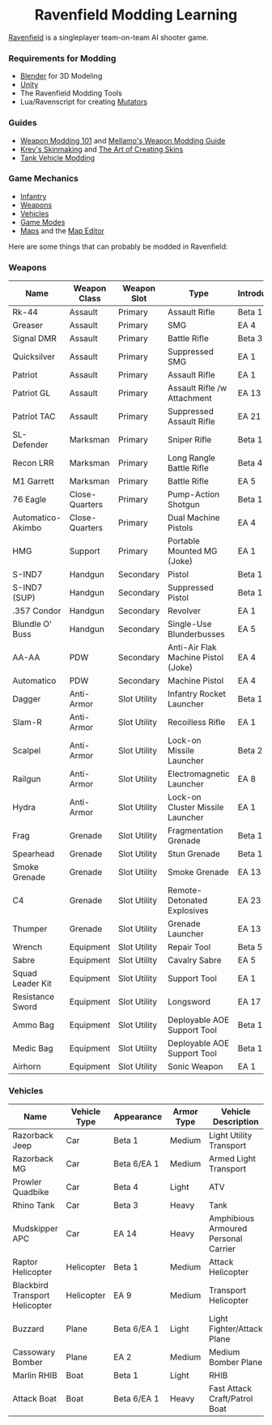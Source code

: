 <div align="center">
  <h1>Ravenfield Modding Learning</h1>
</div>

[Ravenfield](https://ravenfieldgame.com/) is a singleplayer team-on-team AI shooter game.

### Requirements for Modding
* [Blender](https://www.blender.org/) for 3D Modeling
* [Unity](https://unity.com/)
* The Ravenfield Modding Tools
* Lua/Ravenscript for creating [Mutators](https://ravenfield.fandom.com/wiki/Mutators_(Vanilla))

### Guides
* [Weapon Modding 101](https://steamcommunity.com/sharedfiles/filedetails/?id=1300559352) and [Mellamo's Weapon Modding Guide](https://steamcommunity.com/sharedfiles/filedetails/?id=2068973497)
* [Krev's Skinmaking](https://steamcommunity.com/sharedfiles/filedetails/?id=2769041707) and [The Art of Creating Skins](https://steamcommunity.com/sharedfiles/filedetails/?id=2353562345&searchtext=skin)
* [Tank Vehicle Modding](https://steamcommunity.com/sharedfiles/filedetails/?id=1596471450)

### Game Mechanics
* [Infantry](https://steamcommunity.com/sharedfiles/filedetails/?id=1300559352)
* [Weapons](https://ravenfield.fandom.com/wiki/Category:Weapons)
* [Vehicles](https://ravenfield.fandom.com/wiki/Category:Vehicles)
* [Game Modes](https://ravenfield.fandom.com/wiki/Category:Game_Modes)
* [Maps](https://ravenfield.fandom.com/wiki/Category:Maps) and the [Map Editor](https://ravenfield.fandom.com/wiki/Map_editor)

Here are some things that can probably be modded in Ravenfield:
### Weapons
| Name              | Weapon Class   | Weapon Slot  | Type                                | Introduced |
|-------------------|----------------|--------------|-------------------------------------|------------|
| Rk-44             | Assault        | Primary      | Assault Rifle                       | Beta 1     |
| Greaser           | Assault        | Primary      | SMG                                 | EA 4       |
| Signal DMR        | Assault        | Primary      | Battle Rifle                        | Beta 3     |
| Quicksilver       | Assault        | Primary      | Suppressed SMG                      | EA 1       |
| Patriot           | Assault        | Primary      | Assault Rifle                       | EA 1       |
| Patriot GL        | Assault        | Primary      | Assault Rifle /w Attachment         | EA 13      |
| Patriot TAC       | Assault        | Primary      | Suppressed Assault Rifle            | EA 21      |
| SL-Defender       | Marksman       | Primary      | Sniper Rifle                        | Beta 1     |
| Recon LRR         | Marksman       | Primary      | Long Rangle Battle Rifle            | Beta 4     |
| M1 Garrett        | Marksman       | Primary      | Battle Rifle                        | EA 5       |
| 76 Eagle          | Close-Quarters | Primary      | Pump-Action Shotgun                 | Beta 1     |
| Automatico-Akimbo | Close-Quarters | Primary      | Dual Machine Pistols                | EA 4       |
| HMG               | Support        | Primary      | Portable Mounted MG (Joke)          | EA 1       |
| S-IND7            | Handgun        | Secondary    | Pistol                              | Beta 1     |
| S-IND7 (SUP)      | Handgun        | Secondary    | Suppressed Pistol                   | Beta 1     |
| .357 Condor       | Handgun        | Secondary    | Revolver                            | EA 1       |
| Blundle O' Buss   | Handgun        | Secondary    | Single-Use Blunderbusses            | EA 5       |
| AA-AA             | PDW            | Secondary    | Anti-Air Flak Machine Pistol (Joke) | EA 4       |
| Automatico        | PDW            | Secondary    | Machine Pistol                      | EA 4       |
| Dagger            | Anti-Armor     | Slot Utility | Infantry Rocket Launcher            | Beta 1     |
| Slam-R            | Anti-Armor     | Slot Utility | Recoilless Rifle                    | EA 1       |
| Scalpel           | Anti-Armor     | Slot Utility | Lock-on Missile Launcher            | Beta 2     |
| Railgun           | Anti-Armor     | Slot Utility | Electromagnetic Launcher            | EA 8       |
| Hydra             | Anti-Armor     | Slot Utility | Lock-on Cluster Missile Launcher    | EA 1       |
| Frag              | Grenade        | Slot Utility | Fragmentation Grenade               | Beta 1     |
| Spearhead         | Grenade        | Slot Utility | Stun Grenade                        | Beta 1     |
| Smoke Grenade     | Grenade        | Slot Utility | Smoke Grenade                       | EA 13      |
| C4                | Grenade        | Slot Utility | Remote-Detonated Explosives         | EA 23      |
| Thumper           | Grenade        | Slot Utility | Grenade Launcher                    | EA 13      |
| Wrench            | Equipment      | Slot Utility | Repair Tool                         | Beta 5     |
| Sabre             | Equipment      | Slot Utility | Cavalry Sabre                       | EA 5       |
| Squad Leader Kit  | Equipment      | Slot Utility | Support Tool                        | EA 1       |
| Resistance Sword  | Equipment      | Slot Utility | Longsword                           | EA 17      |
| Ammo Bag          | Equipment      | Slot Utility | Deployable AOE Support Tool         | Beta 1     |
| Medic Bag         | Equipment      | Slot Utility | Deployable AOE Support Tool         | Beta 1     |
| Airhorn           | Equipment      | Slot Utility | Sonic Weapon                        | EA 1       |

### Vehicles
| Name                           | Vehicle Type | Appearance  | Armor Type | Vehicle Description                  | Re-skinned |
|--------------------------------|--------------|-------------|------------|--------------------------------------|------------|
| Razorback Jeep                 | Car          | Beta 1      | Medium     | Light Utility Transport              | EA 16      |
| Razorback MG                   | Car          | Beta 6/EA 1 | Medium     | Armed Light Transport                | EA 16      |
| Prowler Quadbike               | Car          | Beta 4      | Light      | ATV                                  | EA 15      |
| Rhino Tank                     | Car          | Beta 3      | Heavy      | Tank                                 | EA 15      |
| Mudskipper APC                 | Car          | EA 14       | Heavy      | Amphibious Armoured Personal Carrier | Not Yet    |
| Raptor Helicopter              | Helicopter   | Beta 1      | Medium     | Attack Helicopter                    | EA 25      |
| Blackbird Transport Helicopter | Helicopter   | EA 9        | Medium     | Transport Helicopter                 | EA 22      |
| Buzzard                        | Plane        | Beta 6/EA 1 | Light      | Light Fighter/Attack Plane           | EA 24      |
| Cassowary Bomber               | Plane        | EA 2        | Medium     | Medium Bomber Plane                  | EA 24      |
| Marlin RHIB                    | Boat         | Beta 1      | Light      | RHIB                                 | EA 18      |
| Attack Boat                    | Boat         | Beta 6/EA 1 | Heavy      | Fast Attack Craft/Patrol Boat        | Not Yet    |

